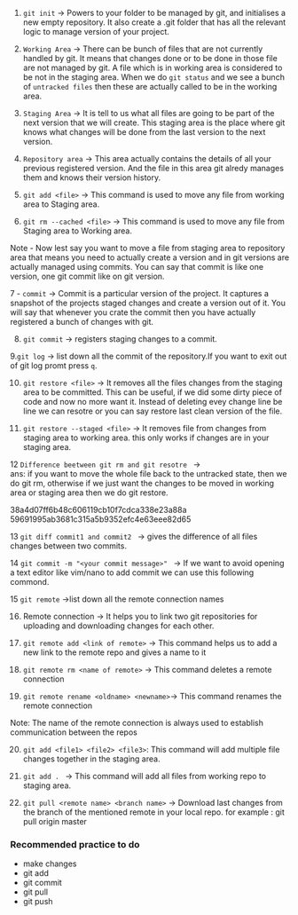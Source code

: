 1. `git init` -> Powers to your folder to be managed by git, and initialises a new empty 
repository. It also create a .git folder that has all the relevant logic to manage version
of your project. 

2. `Working Area` -> There can be bunch of files that are not currently handled by git. It means
that changes done or to be done in those file are not managed by git. A file which is in working 
area is considered to be not in the staging area. When we do `git status` and we see
 a bunch of `untracked files` then these are actually  called to be in the working area.

3. `Staging Area` -> It is tell to us what all files are going to be part of the next version 
that we will create. This staging area is the place where git knows what changes will be done 
from the last version to the next version.
  
4. `Repository area` -> This area actually contains the details of all your previous registered version.
And the file in this area git alredy manages them and knows their version history.

5. `git add <file>` -> This command is used to move any file from working area to Staging area.

6. `git rm --cached <file>` -> This command is used to move any file from Staging area to Working area.

Note - Now lest say you want to move a file from staging area to repository area that means you need to actually
create a version and in git versions are actually managed using commits. You can say that commit is like one version,
one git commit like on git version. 

7 - `commit` -> Commit is a particular version of the project. It captures a snapshot of the projects staged changes and
create a version out of it. You will say that whenever you crate the commit then you have actually registered a bunch of changes
with git.

8. `git commit` -> registers staging changes to a commit.

9.`git log` -> list down all the commit of the repository.If you want to exit out of git log promt press `q`.
 
10. `git restore <file>` -> It removes all the files changes from the staging area to be committed. This can be useful,
if we did some dirty piece of code and now no more want it. Instead of deleting evey change line be line we can resotre or
you can say restore last clean version of the file.

11. `git restore --staged <file>` -> It removes file from changes from staging area to working area.
this only works if changes are in your staging area. 

12 `Difference beetween git rm and git resotre ` ->  
ans: if you want to move the whole file back to the untracked state, then we do git rm, otherwise if we just want the 
changes to be moved in working area or staging area then we do git restore.

38a4d07ff6b48c606119cb10f7cdca338e23a88a 
59691995ab3681c315a5b9352efc4e63eee82d65

13 `git diff commit1 and commit2 ` -> gives the difference of all files changes between two commits.

14 `git commit -m "<your commit message>" ` -> If we want to avoid opening a text editor like vim/nano to add commit we can use this following commond. 

15 `git remote` ->list down all the remote connection names

16. Remote connection -> It helps you to link two git repositories for uploading and downloading changes for each other.

17. `git remote add <link of remote>` -> This command helps us to add a new link to the remote repo and gives a name to it

18. `git remote rm <name of remote>` -> This command deletes a remote connection

19. `git remote rename <oldname> <newname>`-> This command renames the remote connection

Note: The name of the remote connection is always used to establish communication between the repos  

20. `git add <file1> <file2> <file3>`: This command will add multiple file changes together in the staging area.

21. `git add . ` -> This command will add all files from working repo to staging area.

22. `git pull <remote name> <branch name>` -> Download last changes from the branch of the mentioned remote in your local repo. for example : git pull origin master

### Recommended practice to do
  - make changes
  - git add <file>
  - git commit
  - git pull
  - git push

